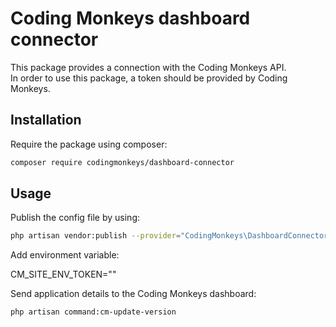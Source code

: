 # Coding Monkeys dashboard connector  

This package provides a connection with the Coding Monkeys API.  
In order to use this package, a token should be provided by Coding Monkeys.  

## Installation  

Require the package using composer:  

```bash
composer require codingmonkeys/dashboard-connector
```

## Usage

Publish the config file by using:  

```bash
php artisan vendor:publish --provider="CodingMonkeys\DashboardConnector\DashboardConnectorServiceProvider" --tag=dashboard-connector:config
```

Add environment variable:  

CM_SITE_ENV_TOKEN=""  

Send application details to the Coding Monkeys dashboard:  

```bash
php artisan command:cm-update-version
```